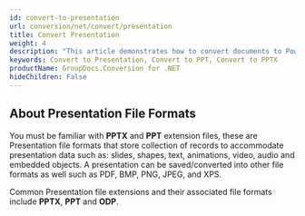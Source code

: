 ```yaml
---
id: convert-to-presentation
url: conversion/net/convert/presentation
title: Convert Presentation
weight: 4
description: "This article demonstrates how to convert documents to PowerPoint presentation of PPT, PPTX, ODP and may other formats with couple C# code lines and GroupDocs.Conversion for .NET."
keywords: Convert to Presentation, Convert to PPT, Convert to PPTX
productName: GroupDocs.Conversion for .NET
hideChildren: False
---
```


## About Presentation File Formats

You must be familiar with **PPTX** and **PPT** extension files, these are Presentation file formats that store collection of records to accommodate presentation data such as: slides, shapes, text, animations, video, audio and embedded objects. A presentation can be saved/converted into other file formats as well such as PDF, BMP, PNG, JPEG, and XPS.

Common Presentation file extensions and their associated file formats include **PPTX**, **PPT** and **ODP**.

